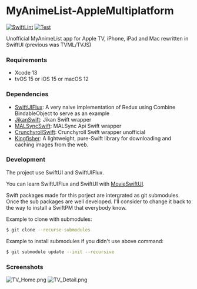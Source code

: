 # MyAnimeList-AppleMultiplatform
[![SwiftLint](https://github.com/HackingGate/MyAnimeList-AppleMultiplatform/actions/workflows/swiftlint.yml/badge.svg)](https://github.com/HackingGate/MyAnimeList-AppleMultiplatform/actions/workflows/swiftlint.yml)
[![Test](https://github.com/HackingGate/MyAnimeList-AppleMultiplatform/actions/workflows/test.yml/badge.svg)](https://github.com/HackingGate/MyAnimeList-AppleMultiplatform/actions/workflows/test.yml)

Unofficial MyAnimeList app for Apple TV, iPhone, iPad and Mac rewritten in SwiftUI (previous was TVML/TVJS)

### Requirements

- Xcode 13
- tvOS 15 or iOS 15 or macOS 12

### Dependencies

- [SwiftUIFlux](https://github.com/Dimillian/SwiftUIFlux): A very naive implementation of Redux using Combine BindableObject to serve as an example
- [JikanSwift](https://github.com/HackingGate/JikanSwift): 
Jikan Swift wrapper
- [MALSyncSwift](https://github.com/HackingGate/MALSyncSwift): MALSync Api Swift wrapper
- [CrunchyrollSwift](https://github.com/HackingGate/CrunchyrollSwift): Crunchyroll Swift wrapper unofficial
- [Kingfisher](https://github.com/onevcat/Kingfisher): A lightweight, pure-Swift library for downloading and caching images from the web.

### Development

The project use SwiftUI and SwiftUIFlux.

You can learn SwiftUIFlux and SwiftUI with [MovieSwiftUI](https://github.com/Dimillian/MovieSwiftUI).

Swift packages made for this porject are intergrated as git submodules. Once the sub packages are well developed. I'll consider to change it back to the way to install a SwiftPM that everybody know.

Example to clone with submodules:

```sh
$ git clone --recurse-submodules
```

Example to install submodules if you didn't use above command:

```sh
$ git submodule update --init --recursive
```

### Screenshots

![TV_Home.png](https://github.com/HackingGate/MyAnimeList-AppleMultiplatform/raw/main/Screenshots/TV_Home.png)
![TV_Detail.png](https://github.com/HackingGate/MyAnimeList-AppleMultiplatform/raw/main/Screenshots/TV_Detail.png)
